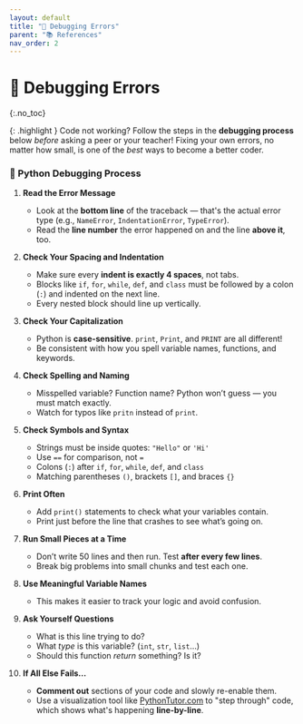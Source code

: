 ```yaml
---
layout: default
title: "🐞 Debugging Errors" 
parent: "📚 References"
nav_order: 2
---
```


# 🐞 Debugging Errors
{:.no_toc}

{: .highlight } 
Code not working? Follow the steps in the **debugging process** below _before_ asking a peer or your teacher! Fixing your own errors, no matter how small, is one of the _best_ ways to become a better coder. 

### 🐍 Python Debugging Process

1. **Read the Error Message**

   * Look at the **bottom line** of the traceback — that's the actual error type (e.g., `NameError`, `IndentationError`, `TypeError`).
   * Read the **line number** the error happened on and the line **above it**, too.

2. **Check Your Spacing and Indentation**

   * Make sure every **indent is exactly 4 spaces**, not tabs.
   * Blocks like `if`, `for`, `while`, `def`, and `class` must be followed by a colon (`:`) and indented on the next line.
   * Every nested block should line up vertically.

3. **Check Your Capitalization**

   * Python is **case-sensitive**. `print`, `Print`, and `PRINT` are all different!
   * Be consistent with how you spell variable names, functions, and keywords.

4. **Check Spelling and Naming**

   * Misspelled variable? Function name? Python won’t guess — you must match exactly.
   * Watch for typos like `pritn` instead of `print`.

5. **Check Symbols and Syntax**

   * Strings must be inside quotes: `"Hello"` or `'Hi'`
   * Use `==` for comparison, not `=`
   * Colons (`:`) after `if`, `for`, `while`, `def`, and `class`
   * Matching parentheses `()`, brackets `[]`, and braces `{}`

6. **Print Often**

   * Add `print()` statements to check what your variables contain.
   * Print just before the line that crashes to see what’s going on.

7. **Run Small Pieces at a Time**

   * Don’t write 50 lines and then run. Test **after every few lines**.
   * Break big problems into small chunks and test each one.

8. **Use Meaningful Variable Names**

   * This makes it easier to track your logic and avoid confusion.

9. **Ask Yourself Questions**

   * What is this line trying to do?
   * What _type_ is this variable? (`int`, `str`, `list`…)
   * Should this function _return_ something? Is it?

10. **If All Else Fails…**

    * **Comment out** sections of your code and slowly re-enable them.
    * Use a visualization tool like [PythonTutor.com](https://pythontutor.com/python-compiler.html#mode=edit) to "step through" code, which shows what's happening **line-by-line**.


